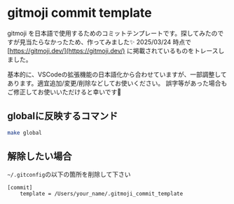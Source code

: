 # gitmoji commit template

gitmoji を日本語で使用するためのコミットテンプレートです。探してみたのですが見当たらなかったため、作ってみました✨
2025/03/24 時点で [https://gitmoji.dev/](https://gitmoji.dev/) に掲載されているものをトレースしました。

基本的に、VSCodeの拡張機能の日本語化から合わせていますが、一部調整してあります。適宜追加/変更/削除などしてお使いください。
誤字等があった場合もご修正してお使いいただけると幸いです🙇

## globalに反映するコマンド

```bash
make global
```

## 解除したい場合

`~/.gitconfig`の以下の箇所を削除して下さい

```
[commit]
	template = /Users/your_name/.gitmoji_commit_template
```